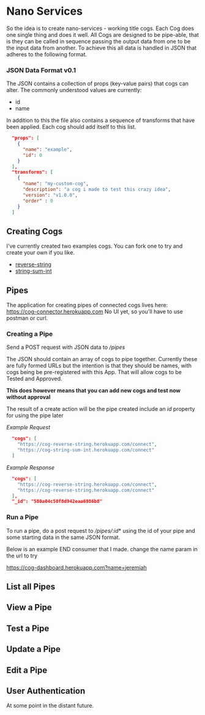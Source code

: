 # Nano Services
So the idea is to create nano-services - working title cogs. Each Cog does one single thing and does it well. All Cogs are designed to be pipe-able, that is they can be called in sequence passing the output data from one to be the input data from another. To achieve this all data is handled in JSON that adheres to the following format.

### JSON Data Format v0.1
The JSON contains a collection of props (key-value pairs) that cogs can alter. The commonly understood values are currently:
- id
- name

In addition to this the file also contains a sequence of transforms that have been applied. Each cog should add itself to this list.
```json
  "props": [
    {
      "name": "example",
      "id": 0
    }
  ],
  "transforms": [
    {
      "name": "my-custom-cog",
      "description": "a cog i made to test this crazy idea",
      "version": "v1.0.0",
      "order" : 0
    }
  ]
```

## Creating Cogs
I've currently created two examples cogs. You can fork one to try and create your own if you like.
- [reverse-string](https://github.com/jeremiahalex/cog-reverse-string)
- [string-sum-int](https://github.com/jeremiahalex/cog-string-sum-int)

## Pipes
The application for creating pipes of connected cogs lives here: https://cog-connector.herokuapp.com
No UI yet, so you'll have to use postman or curl.

### Creating a Pipe
Send a POST request with JSON data to */pipes*

The JSON should contain an array of cogs to pipe together. Currently these are fully formed URLs but the intention is that they should be names, with cogs being be pre-registered with this App. That will allow cogs to be Tested and Approved.

__This does however means that you can add new cogs and test now without approval__

The result of a create action will be the pipe created include an _id_ property for using the pipe later

*Example Request*
```json
  "cogs": [
    "https://cog-reverse-string.herokuapp.com/connect",
    "https://cog-string-sum-int.herokuapp.com/connect"
  ]
```

*Example Response*
```json
  "cogs": [
    "https://cog-reverse-string.herokuapp.com/connect",
    "https://cog-reverse-string.herokuapp.com/connect"
  ],
  "_id": "580a04c50f8d942eaa6986b8"
```

### Run a Pipe
To run a pipe, do a post request to */pipes/:id** using the id of your pipe and some starting data in the same JSON format.

Below is an example END consumer that I made. change the name param in the url to try

https://cog-dashboard.herokuapp.com?name=jeremiah

## List all Pipes
## View a Pipe
## Test a Pipe
## Update a Pipe
## Edit a Pipe


## User Authentication
At some point in the distant future.
